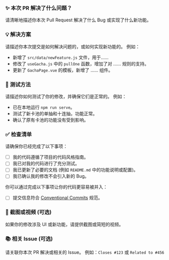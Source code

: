 ### ✨ 本次 PR 解决了什么问题？

请清晰地描述你本次 Pull Request 解决了什么 Bug 或实现了什么新功能。

### 💡 解决方案

请描述你本次提交是如何解决问题的，或如何实现新功能的。
例如：

* 新增了 `src/data/newFeature.js` 文件，用于......
* 修改了 `useGacha.js` 中的 `pullOne` 函数，增加了对 ...... 规则的支持。
* 更新了 `GachaPage.vue` 的模板，新增了 ...... 组件。

### 🧪 测试方法

请描述你如何测试了你的修改，并确保它们是正常的。
例如：

* 已在本地运行 `npm run serve`。
* 测试了新卡池的单抽和十连抽，功能正常。
* 确认了原有卡池的功能没有受到影响。

### ✅ 检查清单

请确保你已经完成了以下事项：

* [ ] 我的代码遵循了项目的代码风格指南。
* [ ] 我已对我的代码进行了充分测试。
* [ ] 我已更新了必要的文档 (例如 `README.md` 中的功能说明或配置)。
* [ ] 我已确认我的修改不会引入新的 Bug。

你可以通过完成以下事项让你的代码更容易被并入：

* [ ] 提交信息符合 [Conventional Commits](https://www.conventionalcommits.org/zh-hans/v1.0.0/) 规范。

### 📸 截图或视频 (可选)

如果你的修改涉及 UI 或新功能，请提供截图或简短的视频。

### 📚 相关 Issue (可选)

请关联你本次 PR 解决或相关的 Issue。
例如：`Closes #123` 或 `Related to #456`
